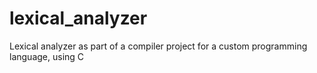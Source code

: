 # lexical_analyzer
Lexical analyzer as part of a compiler project for a custom programming language, using C
